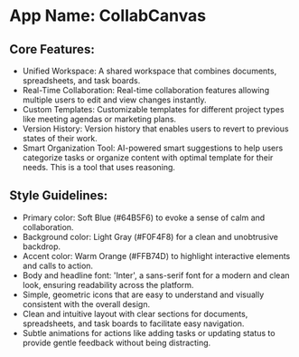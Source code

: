 # **App Name**: CollabCanvas

## Core Features:

- Unified Workspace: A shared workspace that combines documents, spreadsheets, and task boards.
- Real-Time Collaboration: Real-time collaboration features allowing multiple users to edit and view changes instantly.
- Custom Templates: Customizable templates for different project types like meeting agendas or marketing plans.
- Version History: Version history that enables users to revert to previous states of their work.
- Smart Organization Tool: AI-powered smart suggestions to help users categorize tasks or organize content with optimal template for their needs. This is a tool that uses reasoning.

## Style Guidelines:

- Primary color: Soft Blue (#64B5F6) to evoke a sense of calm and collaboration.
- Background color: Light Gray (#F0F4F8) for a clean and unobtrusive backdrop.
- Accent color: Warm Orange (#FFB74D) to highlight interactive elements and calls to action.
- Body and headline font: 'Inter', a sans-serif font for a modern and clean look, ensuring readability across the platform.
- Simple, geometric icons that are easy to understand and visually consistent with the overall design.
- Clean and intuitive layout with clear sections for documents, spreadsheets, and task boards to facilitate easy navigation.
- Subtle animations for actions like adding tasks or updating status to provide gentle feedback without being distracting.